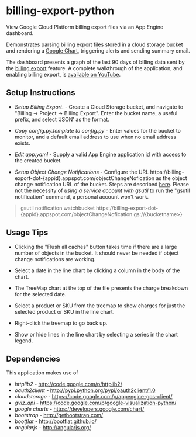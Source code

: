 # billing-export-python

View Google Cloud Platform billing export files via an App Engine dashboard.

Demonstrates parsing billing export files stored in a cloud storage bucket and rendering a <a href="https://developers.google.com/chart/">Google Chart</a>, triggering alerts and sending summary email.

The dashboard presents a graph of the last 90 days of billing data sent by the  <a href="http://googlecloudplatform.blogspot.com/2013/12/ow-get-programmatic-access-to-your-billing-data-with-new-billing-api.html">billing export</a> feature. A complete walkthrough of the application, and enabling billing export, is <a href="https://www.youtube.com/watch?v=L3-e9imswtk">available on YouTube</a>.

## Setup Instructions

* *Setup Billing Export*. - Create a Cloud Storage bucket, and navigate to "Billing → Project → Billing Export". Enter the bucket name, a useful prefix, and select 'JSON' as the format.

* *Copy config.py.template to config.py* -  Enter values for the bucket to monitor, and a default email address to use when no email address exists.

* *Edit app.yaml* -  Supply a valid App Engine application id with access to the created bucket.

* *Setup Object Change Notifications* - Configure the URL https://billing-export-dot-{appid}.appspot.com/objectChangeNofication as the object change notification URL of the bucket. Steps are described <a href="https://developers.google.com/storage/docs/object-change-notification">here</a>. Please not the necessity of *using a service account with gsutil* to run the "gsutil notification" command, a personal account won't work.

> gsutil notification watchbucket  https://billing-export-dot-{appid}.appspot.com/objectChangeNofication gs://{bucketname>}


## Usage Tips

* Clicking the "Flush all caches" button takes time if there are a large number of objects in the bucket. It should never be needed if object change notifications are working.

* Select a date in the line chart by clicking a column in the body of the chart.

* The TreeMap chart at the top of the file presents the charge breakdown for the selected date.

* Select a product or SKU from the treemap to show charges for just the selected product or SKU in the line chart.

* Right-click the treemap to go back up.

* Show or hide lines in the line chart by selecting a series in the chart legend.


## Dependencies

This application makes use of

- *httplib2* -   http://code.google.com/p/httplib2/
- *oauth2client* - http://pypi.python.org/pypi/oauth2client/1.0
- *cloudstorage* - https://code.google.com/p/appengine-gcs-client/
- *gviz_api* - https://code.google.com/p/google-visualization-python/
- *google charts* - https://developers.google.com/chart/
- *bootstrap* - http://getbootstrap.com/
- *bootflat* - http://bootflat.github.io/
- *angularjs* - http://angularjs.org/
